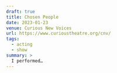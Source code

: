 ```yaml
---
draft: true
title: Chosen People
date: 2023-01-23
venue: Curious New Voices
url: https://www.curioustheatre.org/cnv/
tags:
  - acting
  - show
summary: >
  I performed…
---
```


